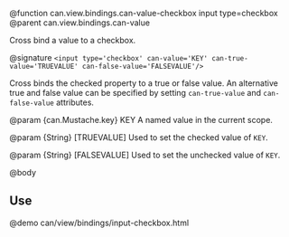 @function can.view.bindings.can-value-checkbox input type=checkbox
@parent can.view.bindings.can-value

Cross bind a value to a checkbox.

@signature `<input type='checkbox' can-value='KEY' can-true-value='TRUEVALUE' can-false-value='FALSEVALUE'/>`

Cross binds the checked property to a true or false value. An alternative
true and false value can be specified by setting `can-true-value` and
`can-false-value` attributes.

@param {can.Mustache.key} KEY A named value in the current scope.

@param {String} [TRUEVALUE] Used to set the checked value of `KEY`.

@param {String} [FALSEVALUE] Used to set the unchecked value of `KEY`.

@body

## Use

@demo can/view/bindings/input-checkbox.html